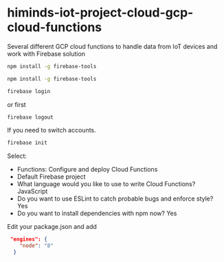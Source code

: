 # himinds-iot-project-cloud-gcp-cloud-functions
Several different GCP cloud functions to handle data from IoT devices and work with Firebase solution

```bash
npm install -g firebase-tools
```

```bash
npm install -g firebase-tools
```

```bash
firebase login
```

or first 
```bash
firebase logout
```
If you need to switch accounts.

```bash
firebase init
```

Select:
* Functions: Configure and deploy Cloud Functions
* Default Firebase project 
* What language would you like to use to write Cloud Functions? JavaScript
* Do you want to use ESLint to catch probable bugs and enforce style? Yes
* Do you want to install dependencies with npm now? Yes

Edit your package.json and add

```json
 "engines": {
    "node": "8"
  }

```
